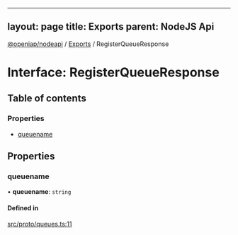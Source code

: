 
---
layout: page
title: Exports
parent: NodeJS Api
---
[@openiap/nodeapi](../README.md) / [Exports](../modules.md) / RegisterQueueResponse

# Interface: RegisterQueueResponse

## Table of contents

### Properties

- [queuename](RegisterQueueResponse.md#queuename)

## Properties

### queuename

• **queuename**: `string`

#### Defined in

[src/proto/queues.ts:11](https://github.com/openiap/nodeapi/blob/a6b5438/src/proto/queues.ts#L11)
